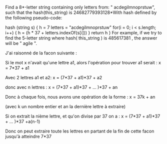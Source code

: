 Find a 8*-letter string containing only letters from: " acdegilmnoprstuw", such that the hash(this_string) is 24682779393128*With hash defined by the following pseudo-code:

hash (string s) {
h = 7
letters = "acdegilmnoprstuw"
for(i = 0; i < s.length; i++) {
h = (h * 37 + letters.indexOf(s[i]))
}
return h
}
For example, if we try to find the 5-letter string where hash( this_string ) is 485617381 , the answer will be " agile ".





J'ai raisonné de la facon suivante : 

Si le mot x n'avait qu'une lettre a1, alors l'opération pour trouver a1 serait :
	x = 7*37 + a1

Avec 2 lettres a1 et a2:
	x = (7*37 + a1)*37 + a2

donc avec n lettres : 
 x = (7*37 + a1)*37 + ... )*37 + an

Donc à chaque fois, nous avons une opération de la forme :
 x = 37k + an

(avec k un nombre entier et an la dernière lettre à extraire)

Si on extrait la nième lettre, et qu'on divise par 37 on a :
 x = (7*37 + a1)*37 + ... )*37 +a(n-1)

Donc on peut extraire toute les lettres en partant de la fin de cette facon jusqu'à atteindre 7*37

